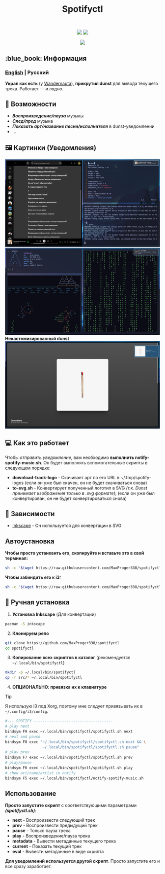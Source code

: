 <h1 align="center">Spotifyctl</h1>

<!-- BADGES -->
</br>
<p align="center">
  <img src="https://img.shields.io/github/issues/MaxProger338/spotifyctl?style=for-the-badge">
  <img src="https://img.shields.io/github/repo-size/MaxProger338/spotifyctl?style=for-the-badge">
</p>
<p align="center">
  <img src="https://img.shields.io/github/downloads/MaxProger338/spotifyctl/total">
</p>

<!-- ABOUT -->
<h2 align="left"> :blue_book: Информация</h2>

### [English](../README.md) | **Русский**

__Украл как есть__ (у [Wandernauta](https://gist.github.com/wandernauta/6800547)), **прикрутил dunst** для вывода текущего трека. Работает — *и ладно*.

<!-- FEATURES -->
## 🚀 Возможности
* ***Воспроизведение/пауза*** музыкы
* ***След/пред*** музыка
* ***Показать арт/название песни/исполнителя*** в dunst-уведомлении
* ...

<!-- PREVIEW -->
## 🖼️ Картинки (Уведомления)
![preview](assets/preview/2.png)
![preview](assets/preview/3.png)
**Некастомизированный dunst**
![preview](assets/preview/1.png)

<!-- HOW DOES IT WORK -->
## 💻 Как это работает
Чтобы *отправить уведомление*, вам необходимо **выполнить notify-spotify-music.sh**. Он будет выполнять вспомогательные скрипты в следующем порядке: 
- **download-track-logo** - Скачивает арт по его URL в ~/.tmp/spotify-logos (если он уже был скачен, он не будет скачиваться снова)
- **to-svg.sh** - Конвертирует полученный логотип в SVG *(т.к. Dunst принимает изображения только в .svg формате)*; (если он уже был конвертирован, он не будет конвертироваться снова)


<!-- DEPENDENCIES -->
## 🗿 Зависимости

- [Inkscape](https://inkscape.org/) - Он используется для конвертации в SVG

<!-- INSTALLITION -->
## Автоустановка

**Чтобы просто установить его, скопируйте и вставьте это в свой терминал:**
```bash
sh -c "$(wget https://raw.githubusercontent.com/MaxProger338/spotifyctl/refs/heads/main/scripts/install.sh -O -)"
```

**Чтобы забиндить его к i3:**
```bash
sh -c "$(wget https://raw.githubusercontent.com/MaxProger338/spotifyctl/refs/heads/main/scripts/bind_i3.sh -O -)"
```

## 📘 Ручная установка

1. **Установка Inkscape** (Для конвертации)
```bash
pacman -S inkscape 
```
2. **Клонируем репо**
```bash
git clone https://github.com/MaxProger338/spotifyctl
cd spotifyctl
```
3. **Копирование всех скриптов в каталог** (рекомендуется `~/.local/bin/spotifyctl`)
```bash
mkdir -p ~/.local/bin/spotifyctl
cp -r src/* ~/.local/bin/spotifyctl
```
4. **ОПЦИОНАЛЬНО: привязка их к клавиатуре** 

> [!TIP]
> Я использую i3 под Xorg, поэтому мне следует привязывать их в `~/.config/i3/config`.

```bash
#--- SPOTIFY ------------------------------------
# play next
bindsym F9 exec ~/.local/bin/spotifyctl/spotifyctl.sh next
# next and pause
bindsym F8 exec "~/.local/bin/spotifyctl/spotifyctl.sh next && \
                 ~/.local/bin/spotifyctl/spotifyctl.sh pause"
# play prev
bindsym F7 exec ~/.local/bin/spotifyctl/spotifyctl.sh prev
# play/pause
bindsym F6 exec ~/.local/bin/spotifyctl/spotifyctl.sh play
# show art/name/artist in notify
bindsym F5 exec ~/.local/bin/spotifyctl/notify-spotify-music.sh
```

<!-- USAGE -->
## Использование

**Просто запустите скрипт** с соответствующими параметрами ***(spotifyctl.sh)***:

- **next** - Воспроизвести следующий трек
- **prev** - Воспроизвести предыдущий трек
- **pause** - Только пауза трека
- **play** - Воспроизведение/пауза трека
- **metadata** - Вывести метаданные текущего трека
- **current** - Показать текущий трек
- **eval** - Вывести метаданные в виде скрипта

**Для уведомлений используется другой скрипт**. Просто запустите его и все сразу заработает.
